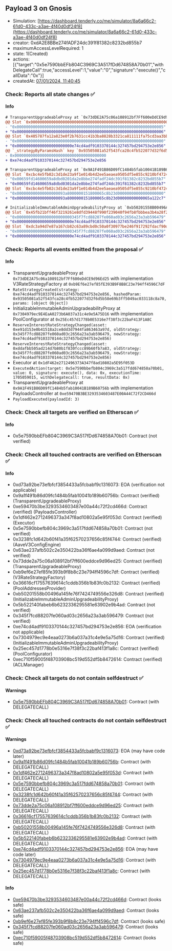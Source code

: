 ## Payload 3 on Gnosis

- Simulation: [https://dashboard.tenderly.co/me/simulator/8a6a66c2-61d0-433c-a3ae-4f40d0df24f8](https://dashboard.tenderly.co/me/simulator/8a6a66c2-61d0-433c-a3ae-4f40d0df24f8)
- creator: 0xdA2E8BBe274fADF24dc391f81382c8232bd855b7
- maximumAccessLevelRequired: 1
- state: 1(Created)
- actions: [{"target":"0x5e7590bbEFb804C3969C3A517fDd674858A70b01","withDelegateCall":true,"accessLevel":1,"value":"0","signature":"execute()","callData":"0x"}]
- createdAt: [07/01/2024, 11:40:45](https://blockscout.com/xdai/mainnet/tx/0x52473a029a60bfd9cf239c54658d55ef71fdff3e20672fcd15c10523ada61a5c)

### Check: Reports all state changes :white_check_mark:

#### Info


```diff
# TransparentUpgradeableProxy at `0x73dDE2A75c06a108912bf7Ff600eDdCE9d96Ed25` with implementation V3RateStrategyFactory at `0xb9Ef6e27ef85fE393B9F8B8C23e794ff4596C7dF`
@@ Slot `0x0000000000000000000000000000000000000000000000000000000000000002` @@
- "0x0000000000000000000000000000000000000000000000000000000000000005"
+ "0x0000000000000000000000000000000000000000000000000000000000000006"
@@ Slot `0x405787fa12a823e0f2b7631cc41b3ba8828b3321ca811111fa75cd3aa3bb5ad3` @@
- "0x0000000000000000000000000000000000000000000000000000000000000000"
+ "0x000000000000000000000000e74cd4adf9103370144c327457bd294753e2e856"
@@ `_strategyByParamsHash` key `0x93505081a52f543fca28c4fb522077d32f6d5b58e69b3ff5049ac033118c8a70` @@
- 0x0000000000000000000000000000000000000000
+ 0xe74cd4adf9103370144c327457bd294753e2e856

```

```diff
# TransparentUpgradeableProxy at `0x9A1F491B86D09fC1484b5fab10041B189B60756b` with implementation PayloadsController at `0xe59470B3BE3293534603487E00A44C72f2CD466d`
@@ Slot `0xcbc4e5fb02c3d1de23a9f1e014b4d2ee5aeaea9505df5e855c9210bf472495af` @@
- "0x00659fd14600659a8dbd0201da2e8bbe274fadf24dc391f81382c8232bd855b7"
+ "0x00659fd14600659a8dbd0301da2e8bbe274fadf24dc391f81382c8232bd855b7"
@@ Slot `0xcbc4e5fb02c3d1de23a9f1e014b4d2ee5aeaea9505df5e855c9210bf472495b0` @@
- "0x000000000000000000093a8000000151800065c8b23d00000000000000000000"
+ "0x000000000000000000093a8000000151800065c8b23d00000000000065a122c7"
```

```diff
# InitializableImmutableAdminUpgradeabilityProxy at `0xb50201558B00496A145fE76f7424749556E326D8` with implementation unknown contract name at `0x5b522140fabeB6b6232336295581e63902e9b4ad`
@@ Slot `0x45fb21bff46f3219261e8dfd39448f990f239040f94fb8fbbbea3b4a28f27696` @@
- "0x000000000000000000000000345f7fcd88207fe060ad03c2656a23a3ab596479"
+ "0x000000000000000000000000e74cd4adf9103370144c327457bd294753e2e856"
@@ Slot `0xdc3a94d7e87a167cb82c63a89cbd0c50a0f30977be246f917292fdacf90d74e4` @@
- "0x000000000000000000000000345f7fcd88207fe060ad03c2656a23a3ab596479"
+ "0x000000000000000000000000e74cd4adf9103370144c327457bd294753e2e856"
```


### Check: Reports all events emitted from the proposal :white_check_mark:

#### Info

- TransparentUpgradeableProxy at `0x73dDE2A75c06a108912bf7Ff600eDdCE9d96Ed25` with implementation V3RateStrategyFactory at `0xb9Ef6e27ef85fE393B9F8B8C23e794ff4596C7dF`
- `RateStrategyCreated(strategy: 0xe74cd4adf9103370144c327457bd294753e2e856, hashedParam: 0x93505081a52f543fca28c4fb522077d32f6d5b58e69b3ff5049ac033118c8a70, params: [object Object])`
- InitializableImmutableAdminUpgradeabilityProxy at `0x7304979ec9E4EaA0273b6A037a31c4e9e5A75D16` with implementation PoolConfigurator at `0x25Ec457d1778b0E5316e7f38f3c22baF413F1A8C`
- `ReserveInterestRateStrategyChanged(asset: 0xe91d153e0b41518a2ce8dd3d7944fa863463a97d, oldStrategy: 0x345f7fcd88207fe060ad03c2656a23a3ab596479, newStrategy: 0xe74cd4adf9103370144c327457bd294753e2e856)`
- `ReserveInterestRateStrategyChanged(asset: 0xddafbb505ad214d7b80b1f830fccc89b60fb7a83, oldStrategy: 0x345f7fcd88207fe060ad03c2656a23a3ab596479, newStrategy: 0xe74cd4adf9103370144c327457bd294753e2e856)`
- Executor at `0x1dF462e2712496373A347f8ad10802a5E95f053D`
- `ExecutedAction(target: 0x5e7590bbefb804c3969c3a517fdd674858a70b01, value: 0, signature: execute(), data: 0x, executionTime: 1705059015, withDelegatecall: true, resultData: 0x)`
- TransparentUpgradeableProxy at `0x9A1F491B86D09fC1484b5fab10041B189B60756b` with implementation PayloadsController at `0xe59470B3BE3293534603487E00A44C72f2CD466d`
- `PayloadExecuted(payloadId: 3)`

### Check: Check all targets are verified on Etherscan :white_check_mark:

#### Info

- 0x5e7590bbEFb804C3969C3A517fDd674858A70b01: Contract (not verified)

### Check: Check all touched contracts are verified on Etherscan :white_check_mark:

#### Info

- 0xd73a92be73efbfcf3854433a5fcbabf9c1316073: EOA (verification not applicable)
- 0x9a1f491b86d09fc1484b5fab10041b189b60756b: Contract (verified) (TransparentUpgradeableProxy)
- 0xe59470b3be3293534603487e00a44c72f2cd466d: Contract (verified) (PayloadsController)
- 0x1df462e2712496373a347f8ad10802a5e95f053d: Contract (verified) (Executor)
- 0x5e7590bbefb804c3969c3a517fdd674858a70b01: Contract (not verified)
- 0x3238fc1d642b60f41a35f62570237656c85f4744: Contract (verified) (AaveV3ConfigEngine)
- 0x63ae237afb502c2e350422ba36f6ae4a099d9aed: Contract (not verified)
- 0x73dde2a75c06a108912bf7ff600eddce9d96ed25: Contract (verified) (TransparentUpgradeableProxy)
- 0xb9ef6e27ef85fe393b9f8b8c23e794ff4596c7df: Contract (verified) (V3RateStrategyFactory)
- 0x36616cf17557639614c1cddb356b1b83fc0b2132: Contract (verified) (PoolAddressesProvider)
- 0xb50201558b00496a145fe76f7424749556e326d8: Contract (verified) (InitializableImmutableAdminUpgradeabilityProxy)
- 0x5b522140fabeb6b6232336295581e63902e9b4ad: Contract (not verified)
- 0x345f7fcd88207fe060ad03c2656a23a3ab596479: Contract (not verified)
- 0xe74cd4adf9103370144c327457bd294753e2e856: EOA (verification not applicable)
- 0x7304979ec9e4eaa0273b6a037a31c4e9e5a75d16: Contract (verified) (InitializableImmutableAdminUpgradeabilityProxy)
- 0x25ec457d1778b0e5316e7f38f3c22baf413f1a8c: Contract (verified) (PoolConfigurator)
- 0xec710f59005f48703908bc519d552df5b8472614: Contract (verified) (ACLManager)

### Check: Check all targets do not contain selfdestruct :white_check_mark:

#### Warnings

- [0x5e7590bbEFb804C3969C3A517fDd674858A70b01](https://blockscout.com/xdai/mainnet/address/0x5e7590bbEFb804C3969C3A517fDd674858A70b01): Contract (with DELEGATECALL)

### Check: Check all touched contracts do not contain selfdestruct :white_check_mark:

#### Warnings

- [0xd73a92be73efbfcf3854433a5fcbabf9c1316073](https://blockscout.com/xdai/mainnet/address/0xd73a92be73efbfcf3854433a5fcbabf9c1316073): EOA (may have code later)
- [0x9a1f491b86d09fc1484b5fab10041b189b60756b](https://blockscout.com/xdai/mainnet/address/0x9a1f491b86d09fc1484b5fab10041b189b60756b): Contract (with DELEGATECALL)
- [0x1df462e2712496373a347f8ad10802a5e95f053d](https://blockscout.com/xdai/mainnet/address/0x1df462e2712496373a347f8ad10802a5e95f053d): Contract (with DELEGATECALL)
- [0x5e7590bbefb804c3969c3a517fdd674858a70b01](https://blockscout.com/xdai/mainnet/address/0x5e7590bbefb804c3969c3a517fdd674858a70b01): Contract (with DELEGATECALL)
- [0x3238fc1d642b60f41a35f62570237656c85f4744](https://blockscout.com/xdai/mainnet/address/0x3238fc1d642b60f41a35f62570237656c85f4744): Contract (with DELEGATECALL)
- [0x73dde2a75c06a108912bf7ff600eddce9d96ed25](https://blockscout.com/xdai/mainnet/address/0x73dde2a75c06a108912bf7ff600eddce9d96ed25): Contract (with DELEGATECALL)
- [0x36616cf17557639614c1cddb356b1b83fc0b2132](https://blockscout.com/xdai/mainnet/address/0x36616cf17557639614c1cddb356b1b83fc0b2132): Contract (with DELEGATECALL)
- [0xb50201558b00496a145fe76f7424749556e326d8](https://blockscout.com/xdai/mainnet/address/0xb50201558b00496a145fe76f7424749556e326d8): Contract (with DELEGATECALL)
- [0x5b522140fabeb6b6232336295581e63902e9b4ad](https://blockscout.com/xdai/mainnet/address/0x5b522140fabeb6b6232336295581e63902e9b4ad): Contract (with DELEGATECALL)
- [0xe74cd4adf9103370144c327457bd294753e2e856](https://blockscout.com/xdai/mainnet/address/0xe74cd4adf9103370144c327457bd294753e2e856): EOA (may have code later)
- [0x7304979ec9e4eaa0273b6a037a31c4e9e5a75d16](https://blockscout.com/xdai/mainnet/address/0x7304979ec9e4eaa0273b6a037a31c4e9e5a75d16): Contract (with DELEGATECALL)
- [0x25ec457d1778b0e5316e7f38f3c22baf413f1a8c](https://blockscout.com/xdai/mainnet/address/0x25ec457d1778b0e5316e7f38f3c22baf413f1a8c): Contract (with DELEGATECALL)

#### Info

- [0xe59470b3be3293534603487e00a44c72f2cd466d](https://blockscout.com/xdai/mainnet/address/0xe59470b3be3293534603487e00a44c72f2cd466d): Contract (looks safe)
- [0x63ae237afb502c2e350422ba36f6ae4a099d9aed](https://blockscout.com/xdai/mainnet/address/0x63ae237afb502c2e350422ba36f6ae4a099d9aed): Contract (looks safe)
- [0xb9ef6e27ef85fe393b9f8b8c23e794ff4596c7df](https://blockscout.com/xdai/mainnet/address/0xb9ef6e27ef85fe393b9f8b8c23e794ff4596c7df): Contract (looks safe)
- [0x345f7fcd88207fe060ad03c2656a23a3ab596479](https://blockscout.com/xdai/mainnet/address/0x345f7fcd88207fe060ad03c2656a23a3ab596479): Contract (looks safe)
- [0xec710f59005f48703908bc519d552df5b8472614](https://blockscout.com/xdai/mainnet/address/0xec710f59005f48703908bc519d552df5b8472614): Contract (looks safe)

